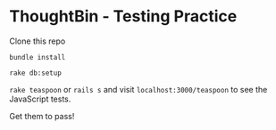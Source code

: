 # ThoughtBin - Testing Practice

Clone this repo

`bundle install`

`rake db:setup`

`rake teaspoon` or `rails s` and visit `localhost:3000/teaspoon` to see the JavaScript tests.

Get them to pass!
